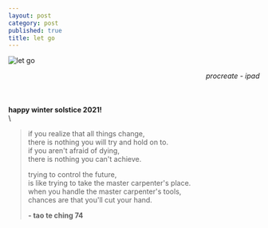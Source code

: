 ```yaml
---
layout: post
category: post
published: true
title: let go
---
```

![let go](/media/let-go.png)
<!--more-->
<span class='date' style='float:right;'>*procreate - ipad*</span>  \
  \
  \
  \
**happy winter solstice 2021!**  \
  \
>if you realize that all things change,  
>there is nothing you will try and hold on to.  
>if you aren't afraid of dying,  
>there is nothing you can't achieve.  
>  
>trying to control the future,  
>is like trying to take the master carpenter's place.  
>when you handle the master carpenter's tools,  
>chances are that you'll cut your hand.  
>
>**- tao te ching 74**
